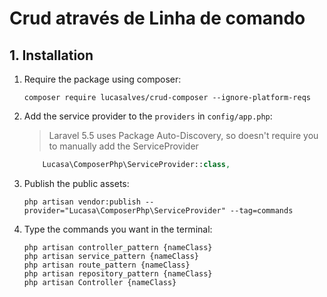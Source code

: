 # Crud através de Linha de comando 

## 1. Installation

1. Require the package using composer:

    ```
    composer require lucasalves/crud-composer --ignore-platform-reqs 
    ```

2. Add the service provider to the `providers` in `config/app.php`:

    > Laravel 5.5 uses Package Auto-Discovery, so doesn't require you to manually add the ServiceProvider

    ```php
        Lucasa\ComposerPhp\ServiceProvider::class,
    ```

3. Publish the public assets:

    ```
   php artisan vendor:publish --provider="Lucasa\ComposerPhp\ServiceProvider" --tag=commands

    ```
4. Type the commands you want in the terminal:

      ```
   php artisan controller_pattern {nameClass}
   php artisan service_pattern {nameClass}
   php artisan route_pattern {nameClass}
   php artisan repository_pattern {nameClass}
   php artisan Controller {nameClass}
   
      ```